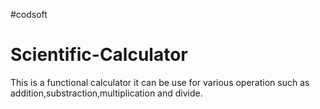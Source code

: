 #codsoft


# Scientific-Calculator
This is a functional calculator it can be use for various operation such as addition,substraction,multiplication and divide.
